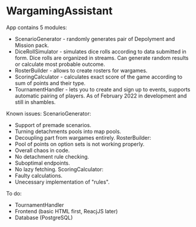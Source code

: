 # WargamingAssistant
App contains 5 modules:
  - ScenarioGenerator - randomly generates pair of Depolyment and Mission pack.
  - DiceRollSimulator - simulates dice rolls according to data submitted in form. Dice rolls are organized in streams. Can generate random results or calculate most probable outcome.
  - RosterBuilder - allows to create rosters for wargames.
  - ScoringCalculator - calculates exact score of the game according to sum of points and their type.
  - TournamentHandler - lets you to create and sign up to events, supports automatic pairing of players. As of February 2022 in development and still in shambles.
  
 Known issues:
  ScenarioGenerator:
  - Support of premade scenarios.
  - Turning detachments pools into map pools.
  - Decoupling part from wargames entirely.
  RosterBuilder:
  - Pool of points on option sets is not working properly.
  - Overall chaos in code.
  - No detachment rule checking.
  - Suboptimal endpoints.
  - No lazy fetching.
  ScoringCalculator:
  - Faulty calculations.
  - Unecessary implementation of "rules".
 
 To do:
  - TournamentHandler
  - Frontend (basic HTML first, ReacjJS later)
  - Database (PostgreSQL)
